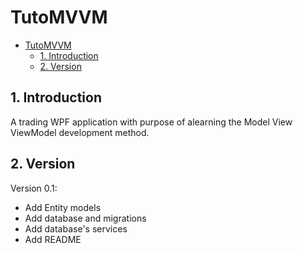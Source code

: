 # TutoMVVM

- [TutoMVVM](#tutomvvm)
  - [1. Introduction](#1-introduction)
  - [2. Version](#2-version)

## 1. Introduction

A trading WPF application with purpose of alearning the Model View ViewModel development method.

## 2. Version

Version 0.1:

- Add Entity models
- Add database and migrations
- Add database's services
- Add README

